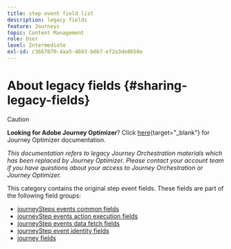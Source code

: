 ```yaml
---
title: step event field list
description: legacy fields
feature: Journeys
topic: Content Management
role: User
level: Intermediate
exl-id: c3667870-4aa5-4693-b6b7-ef2a3de8658e
---
```

# About legacy fields {#sharing-legacy-fields}


>[!CAUTION]
>
>**Looking for Adobe Journey Optimizer**? Click [here](https://experienceleague.adobe.com/en/docs/journey-optimizer/using/ajo-home){target="_blank"} for Journey Optimizer documentation.
>
>
>_This documentation refers to legacy Journey Orchestration materials which has been replaced by Journey Optimizer. Please contact your account team if you have questions about your access to Journey Orchestration or Journey Optimizer._


This category contains the original step event fields. These fields are part of the following field groups:

* [journeySteps events common fields](../building-journeys/sharing-common-fields.md)
* [journeyStep events action execution fields](../building-journeys/sharing-execution-fields.md)
* [journeyStep events data fetch fields](../building-journeys/sharing-fetch-fields.md)
* [journeyStep event identity fields](../building-journeys/sharing-identity-fields.md)
* [journey fields](../building-journeys/sharing-journey-fields.md)
